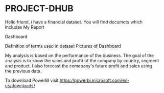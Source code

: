 # PROJECT-DHUB

Hello friend, i have a financial dataset. 
You will find documets which includes 
My Report

Dashboard

Definition of terms used in dataset
Pictures of Dashboard

My analysis is based on the performance of the business. 
The goal of the analysis is to show the sales and profit of the company by country, segment and product.
I also forecast the comapany's future profit and sales using the previous data.

To download PowerBI visit https://powerbi.microsoft.com/en-us/downloads/
